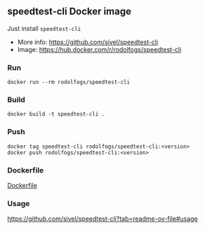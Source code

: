 ## speedtest-cli Docker image

Just install `speedtest-cli`
- More info: https://github.com/sivel/speedtest-cli
- Image: https://hub.docker.com/r/rodolfogs/speedtest-cli

### Run
```
docker run --rm rodolfogs/speedtest-cli
```

### Build
```
docker build -t speedtest-cli .
```

### Push
```
docker tag speedtest-cli rodolfogs/speedtest-cli:<version>
docker push rodolfogs/speedtest-cli:<version>
```

### Dockerfile
[Dockerfile](./Dockerfile)

### Usage
https://github.com/sivel/speedtest-cli?tab=readme-ov-file#usage
